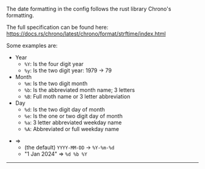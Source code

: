 

The date formatting in the config follows the rust library Chrono's formatting. 

The full specification can be found here: https://docs.rs/chrono/latest/chrono/format/strftime/index.html

Some examples are:

- Year
    * `%Y`: Is the four digit year
    * `%y`: Is the two digit year: 1979 -> 79
- Month
    * `%m`: Is the two digit month
    * `%b`: Is the abbreviated month name; 3 letters
    * `%B`: Full moth name or 3 letter abbreviation
- Day
    * `%d`: Is the two digit day of month
    * `%e`: Is the one or two digit day of month
    * `%a`: 3 letter abbreviated weekday name
    * `%A`: Abbreviated or full weekday name



+ =>
    * (the default) `YYYY-MM-DD` -> `%Y-%m-%d`
    * "1 Jan 2024" => `%d %b %Y`

---

